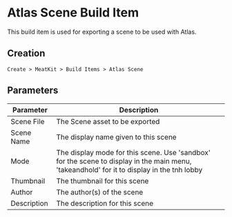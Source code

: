 # Atlas Scene Build Item
This build item is used for exporting a scene to be used with Atlas.

## Creation
`Create > MeatKit > Build Items > Atlas Scene`

## Parameters


| Parameter   | Description                                                                                                                                |
|-------------|--------------------------------------------------------------------------------------------------------------------------------------------|
| Scene File  | The Scene asset to be exported                                                                                                             |
| Scene Name  | The display name given to this scene                                                                                                       |
| Mode        | The display mode for this scene. Use 'sandbox' for the scene to display in the main menu, 'takeandhold' for it to display in the tnh lobby |
| Thumbnail   | The thumbnail for this scene                                                                                                               |
| Author      | The author(s) of the scene                                                                                                                 |
| Description | The description for this scene                                                                                                             |

